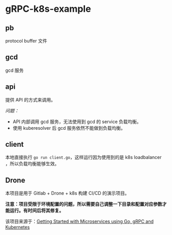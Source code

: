 # gRPC-k8s-example

## pb

protocol buffer 文件

## gcd

gcd 服务

## api

提供 API 的方式来调用。

*问题：*

- API 内部调用 gcd 服务，无法使用到 gcd 的 service 负载均衡。
- 使用 kuberesolver 后 gcd 服务依然不能做到负载均衡。

## client

本地直接执行 `go run client.go`，这样运行因为使用到的是 k8s loadbalancer ，所以负载均衡能够生效。

## Drone

本项目是用于 Gitlab + Drone + k8s 构建 CI/CD 的演示项目。

**注意：项目受限于环境配置的问题，所以需要自己调整一下目录和配置对应参数才能运行。有时间后将其修复。**

该项目来源于：[Getting Started with Microservices using Go, gRPC and Kubernetes](https://outcrawl.com/getting-started-microservices-go-grpc-kubernetes/)
